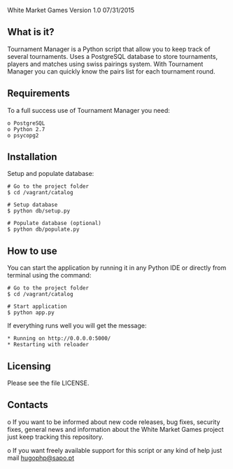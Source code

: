 White Market Games  Version 1.0  07/31/2015

What is it?
-----------

Tournament Manager is a Python script that allow you to keep track of several 
tournaments. Uses a PostgreSQL database to store tournaments, 
players and matches using swiss pairings system. With Tournament 
Manager you can quickly know the pairs list for each tournament round.

Requirements
------------
To a full success use of Tournament Manager you need:

    o PostgreSQL
    o Python 2.7
    o psycopg2

Installation
------------
Setup and populate database:

    # Go to the project folder
    $ cd /vagrant/catalog
    
    # Setup database
    $ python db/setup.py
    
    # Populate database (optional)
    $ python db/populate.py
    
How to use
------------

You can start the application by running it in any Python IDE or directly from terminal using the command:

    # Go to the project folder
    $ cd /vagrant/catalog
    
    # Start application
    $ python app.py
    
If everything runs well you will get the message:

    * Running on http://0.0.0.0:5000/
    * Restarting with reloader

Licensing
---------

Please see the file LICENSE.

Contacts
--------

o If you want to be informed about new code releases, bug fixes,
security fixes, general news and information about the White Market Games project just keep tracking this repository.

o If you want freely available support for this script 
or any kind of help just mail <hugophp@sapo.pt>

